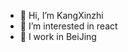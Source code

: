 - 👋 Hi, I’m KangXinzhi
- 👀 I’m interested in react
- 🌱 I work in BeiJing

<!---
KangXinzhi/KangXinzhi is a ✨ special ✨ repository because its `README.md` (this file) appears on your GitHub profile.
You can click the Preview link to take a look at your changes.
--->
